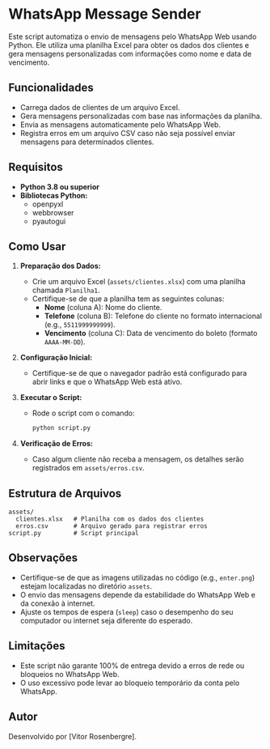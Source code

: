 
# WhatsApp Message Sender

Este script automatiza o envio de mensagens pelo WhatsApp Web usando Python. Ele utiliza uma planilha Excel para obter os dados dos clientes e gera mensagens personalizadas com informações como nome e data de vencimento.

## Funcionalidades

- Carrega dados de clientes de um arquivo Excel.
- Gera mensagens personalizadas com base nas informações da planilha.
- Envia as mensagens automaticamente pelo WhatsApp Web.
- Registra erros em um arquivo CSV caso não seja possível enviar mensagens para determinados clientes.

## Requisitos

- **Python 3.8 ou superior**
- **Bibliotecas Python:**
  - openpyxl
  - webbrowser
  - pyautogui

## Como Usar

1. **Preparação dos Dados:**

   - Crie um arquivo Excel (`assets/clientes.xlsx`) com uma planilha chamada `Planilha1`.
   - Certifique-se de que a planilha tem as seguintes colunas:
     - **Nome** (coluna A): Nome do cliente.
     - **Telefone** (coluna B): Telefone do cliente no formato internacional (e.g., `5511999999999`).
     - **Vencimento** (coluna C): Data de vencimento do boleto (formato `AAAA-MM-DD`).

2. **Configuração Inicial:**

   - Certifique-se de que o navegador padrão está configurado para abrir links e que o WhatsApp Web está ativo.

3. **Executar o Script:**

   - Rode o script com o comando:
     ```bash
     python script.py
     ```

4. **Verificação de Erros:**

   - Caso algum cliente não receba a mensagem, os detalhes serão registrados em `assets/erros.csv`.

## Estrutura de Arquivos

```
assets/
  clientes.xlsx   # Planilha com os dados dos clientes
  erros.csv       # Arquivo gerado para registrar erros
script.py         # Script principal
```

## Observações

- Certifique-se de que as imagens utilizadas no código (e.g., `enter.png`) estejam localizadas no diretório `assets`.
- O envio das mensagens depende da estabilidade do WhatsApp Web e da conexão à internet.
- Ajuste os tempos de espera (`sleep`) caso o desempenho do seu computador ou internet seja diferente do esperado.

## Limitações

- Este script não garante 100% de entrega devido a erros de rede ou bloqueios no WhatsApp Web.
- O uso excessivo pode levar ao bloqueio temporário da conta pelo WhatsApp.

## Autor

Desenvolvido por [Vitor Rosenbergre].

